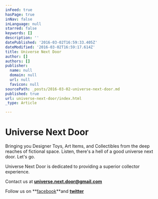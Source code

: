 ```yaml
---
inFeed: true
hasPage: true
inNav: false
inLanguage: null
starred: false
keywords: []
description: ''
datePublished: '2016-03-02T16:59:33.405Z'
dateModified: '2016-03-02T16:59:17.614Z'
title: Universe Next Door
author: []
authors: []
publisher:
  name: null
  domain: null
  url: null
  favicon: null
sourcePath: _posts/2016-03-02-universe-next-door.md
published: true
url: universe-next-door/index.html
_type: Article

---
```

# Universe Next Door

Bringing you Designer Toys, Art Items, and Collectibles from the deep reaches of fictional space. Listen, there's a hell of a good universe next door. Let's go.

Universe Next Door is dedicated to providing a superior collector experience.

Contact us at **[universe.next.door@gmail.com][0]**

Follow us on **[facebook][1]**and **[twitter][2]**

[0]: null
[1]: https://www.facebook.com/universenextdoor/?ref=hl
[2]: https://twitter.com/UniverseNext